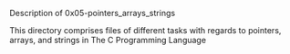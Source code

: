 Description of 0x05-pointers_arrays_strings

This directory comprises files of different tasks with regards to pointers, arrays, and strings in The C Programming Language
